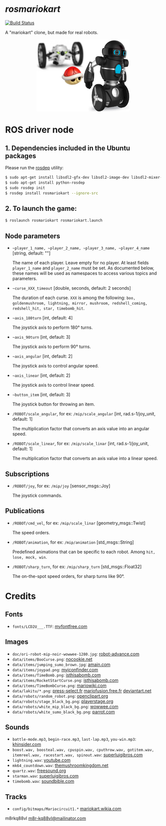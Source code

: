 # *rosmariokart*

[![Build Status](https://travis-ci.org/arnaud-ramey/rosmariokart.svg)](https://travis-ci.org/arnaud-ramey/rosmariokart)

A "mariokart" clone, but made for real robots.
<p align="center">
<img src="doc/logo.png" alt="sumo" style="width: 300px"/>
</p>


ROS driver node
===============

## 1. Dependencies included in the Ubuntu packages

Please run the [rosdep](http://docs.ros.org/independent/api/rosdep/html/) utility:

```bash
$ sudo apt-get install libsdl2-gfx-dev libsdl2-image-dev libsdl2-mixer-dev 
$ sudo apt-get install python-rosdep
$ sudo rosdep init
$ rosdep install rosmariokart --ignore-src
```

## 2. To launch the game:

```bash
$ roslaunch rosmariokart rosmariokart.launch
```

Node parameters
---------------

- `~player_1_name, ~player_2_name, ~player_3_name, ~player_4_name`
  [string, default: ""]

  The name of each player. Leave empty for no player.
  At least fields `player_1_name` and `player_2_name` must be set.
  As documented below, these names will be used as namespaces to access
  various topics and parameters.

- `~curse_XXX_timeout`
  [double, seconds, default: 2 seconds]

  The duration of each curse.
  `XXX` is among the following:
  `boo, goldenmushroom, lightning, mirror, mushroom, redshell_coming, redshell_hit, star, timebomb_hit`.

- `~axis_180turn`
  [int, default: 4]

  The joystick axis to perform 180° turns.

- `~axis_90turn`
  [int, default: 3]

  The joystick axis to perform 90° turns.

- `~axis_angular`
  [int, default: 2]

  The joystick axis to control angular speed.

- `~axis_linear`
  [int, default: 2]

  The joystick axis to control linear speed.

- `~button_item`
  [int, default: 3]

  The joystick button for throwing an item.

- `/ROBOT/scale_angular`, for ex: `/mip/scale_angular`
  [int, rad.s-1/joy_unit, default: 1]

  The multiplication factor that converts an axis value into an angular speed.

- `/ROBOT/scale_linear`, for ex: `/mip/scale_linar`
  [int, rad.s-1/joy_unit, default: 1]

  The multiplication factor that converts an axis value into a linear speed.

Subscriptions
-------------

- `/ROBOT/joy`, for ex: `/mip/joy`
  [sensor_msgs::Joy]

  The joystick commands.

Publications
------------

- `/ROBOT/cmd_vel`, for ex: `/mip/scale_linar`
  [geometry_msgs::Twist]

  The speed orders.

- `/ROBOT/animation`, for ex: `/mip/animation`
  [std_msgs::String]

  Predefined animations that can be specific to each robot.
  Among `hit, lose, mock, win`.

- `/ROBOT/sharp_turn`, for ex: `/mip/sharp_turn`
  [std_msgs::Float32]

  The on-the-spot speed orders, for sharp turns like 90°.

Credits
=======

Fonts
----

  - `fonts/LCD2U___.TTF`:
    [myfontfree.com](http://www.myfontfree.com/lcd2-myfontfreecom55f70418.htm)

Images
------

  - `doc/ori-robot-mip-noir-wowwee-1280.jpg`:
    [robot-advance.com](http://www.robot-advance.com/ori-robot-mip-noir-wowwee-1280.jpg)
  - `data/items/BooCurse.png`:
    [nocookie.net](http://fantendo.wikia.com/wiki/Boo_%28species%29)
  - `data/items/jumping_sumo_brown.jpg`:
    [amain.com](http://images.amain.com/images/large/pta/ptapf724002.jpg)
  - `data/items/joypad.png`:
    [myiconfinder.com](http://www.myiconfinder.com/icon/console-control-game-games-joy-joystick-manipulator-joypad-pad-joy-color-4-flat-metro-ui-dock/2533)
  - `data/items/TimeBomb.png`:
    [isthisabomb.com](http://isthisabomb.com/img/18.png)
  - `data/items/RocketStartCurse.png`:
    [isthisabomb.com](http://isthisabomb.com/img/18.png)
  - `data/items/TimeBombCurse.png`:
    [mariowiki.com](http://www.mariowiki.com/images/d/de/Rocket_Start_%28Mario_Kart_8%29.jpg)
  - `data/lakitu/*.png`:
    [press-select.fr](http://www.press-select.fr/wp-content/uploads/2014/05/lakitu.png)
    [mariofusion.free.fr](http://mariofusion.free.fr/images/champi-musee/lakitu/lakitu-smk.jpg)
    [deviantart.net](http://img09.deviantart.net/7014/i/2009/264/6/d/mario_kart_collab___lakitu_by_sibsy.jpg)
  - `data/robots/random_robot.png`:
    [openclipart.org](https://openclipart.org/detail/170101/cartoon-robot)
  - `data/robots/stage_black_bg.png`:
    [playerstage.org](http://playerstage.sourceforge.net/doc/stage-svn/index.html)
  - `data/robots/white_mip_black_bg.png`:
    [wowwee.com](http://store.wowwee.com/images/products/personalizations/2049.jpg)
  - `data/robots/white_sumo_black_bg.png`:
    [parrot.com](http://www.parrot.com/media/slideshows/slides/2015/01/26/165619437566.jpg)

Sounds
------

  - `battle-mode.mp3`, `begin-race.mp3`, `last-lap.mp3`, `you-win.mp3`:
    [khinsider.com](http://downloads.khinsider.com/game-soundtracks/album/super-mario-kart-original-soundtrack)
  - `boost.wav, boosteal.wav, cpuspin.wav, cputhrow.wav, gotitem.wav, itemreel.wav, racestart.wav, spinout.wav`:
    [superluigibros.com](http://www.superluigibros.com/super-mario-kart-sound-effects-wav)
  - `lightning.wav`:
    [youtube.com](https://www.youtube.com/watch?v=IXUoY_KgCko)
  - `mk64_countdown.wav`:
    [themushroomkingdom.net](http://themushroomkingdom.net/media/mk64/wav)
  - `quartz.wav`:
    [freesound.org](https://www.freesound.org/people/quartzgate/sounds/177868/)
  - `starman.wav`:
    [superluigibros.com](http://www.superluigibros.com/mario-kart-64-sound-effects-wav)
  - `timebomb.wav`:
    [soundbible.com](http://soundbible.com/1203-Time-Bomb.html)


Tracks
------

  - `config/bitmaps/Mariocircuit1.*`
    [mariokart.wikia.com](http://mariokart.wikia.com/wiki/Mario_Circuit_1)

m8rkq88vl
m8r-kq88vl@mailinator.com
